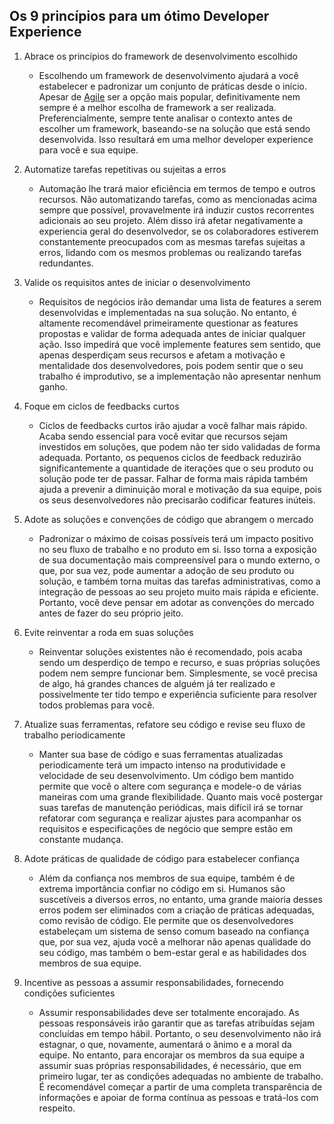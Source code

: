 ## Os 9 princípios para um ótimo Developer Experience

1. Abrace os princípios do framework de desenvolvimento escolhido

   - Escolhendo um framework de desenvolvimento ajudará a você estabelecer e padronizar um conjunto de práticas desde o início. Apesar de [Agile](https://agilemanifesto.org/) ser a opção mais popular, definitivamente nem sempre é a melhor escolha de framework a ser realizada. Preferencialmente, sempre tente analisar o contexto antes de escolher um framework, baseando-se na solução que está sendo desenvolvida. Isso resultará em uma melhor developer experience para você e sua equipe.

2. Automatize tarefas repetitivas ou sujeitas a erros

   - Automação lhe trará maior eficiência em termos de tempo e outros recursos. Não automatizando tarefas, como as mencionadas acima sempre que possível, provavelmente irá induzir custos recorrentes adicionais ao seu projeto. Além disso irá afetar negativamente a experiencia geral do desenvolvedor, se os colaboradores estiverem constantemente preocupados com as mesmas tarefas sujeitas a erros, lidando com os mesmos problemas ou realizando tarefas redundantes.

3. Valide os requisitos antes de iniciar o desenvolvimento

   - Requisitos de negócios irão demandar uma lista de features a serem desenvolvidas e implementadas na sua solução. No entanto, é altamente recomendável primeiramente questionar as features propostas e validar de forma adequada antes de iniciar qualquer ação. Isso impedirá que você implemente features sem sentido, que apenas desperdiçam seus recursos e afetam a motivação e mentalidade dos desenvolvedores, pois podem sentir que o seu trabalho é improdutivo, se a implementação não apresentar nenhum ganho.

4. Foque em ciclos de feedbacks curtos

   - Ciclos de feedbacks curtos irão ajudar a você falhar mais rápido. Acaba sendo essencial para você evitar que recursos sejam investidos em soluções, que podem não ter sido validadas de forma adequada. Portanto, os pequenos ciclos de feedback reduzirão significantemente a quantidade de iterações que o seu produto ou solução pode ter de passar. Falhar de forma mais rápida também ajuda a prevenir a diminuição moral e motivação da sua equipe, pois os seus desenvolvedores não precisarão codificar features inúteis.

5. Adote as soluções e convenções de código que abrangem o mercado

   - Padronizar o máximo de coisas possíveis terá um impacto positivo no seu fluxo de trabalho e no produto em si. Isso torna a exposição de sua documentação mais compreensível para o mundo externo, o que, por sua vez, pode aumentar a adoção de seu produto ou solução, e também torna muitas das tarefas administrativas, como a integração de pessoas ao seu projeto muito mais rápida e eficiente. Portanto, você deve pensar em adotar as convenções do mercado antes de fazer do seu próprio jeito.

6. Evite reinventar a roda em suas soluções
   
   - Reinventar soluções existentes não é recomendado, pois acaba sendo um desperdiço de tempo e recurso, e suas próprias soluções podem nem sempre funcionar bem. Simplesmente, se você precisa de algo, há grandes chances de alguém já ter realizado e possivelmente ter tido tempo e experiência suficiente para resolver todos problemas para você.

7. Atualize suas ferramentas, refatore seu código e revise seu fluxo de trabalho periodicamente

   - Manter sua base de código e suas ferramentas atualizadas periodicamente terá um impacto intenso na produtividade e velocidade de seu desenvolvimento. Um código bem mantido permite que você o altere com segurança e modele-o de várias maneiras com uma grande flexibilidade. Quanto mais você postergar suas tarefas de manutenção periódicas, mais difícil irá se tornar refatorar com segurança e realizar ajustes para acompanhar os requisitos e especificações de negócio que sempre estão em constante mudança.

8. Adote práticas de qualidade de código para estabelecer confiança

   - Além da confiança nos membros de sua equipe, também é de extrema importância confiar no código em si. Humanos são suscetíveis a diversos erros, no entanto, uma grande maioria desses erros podem ser eliminados com a criação de práticas adequadas, como revisão de código. Ele permite que os desenvolvedores estabeleçam um sistema de senso comum baseado na confiança que, por sua vez, ajuda você a melhorar não apenas qualidade do seu código, mas também o bem-estar geral e as habilidades dos membros de sua equipe.

9. Incentive as pessoas a assumir responsabilidades, fornecendo condições suficientes

   - Assumir responsabilidades deve ser totalmente encorajado. As pessoas responsáveis irão garantir que as tarefas atribuídas sejam concluídas em tempo hábil. Portanto, o seu desenvolvimento não irá estagnar, o que, novamente, aumentará o ânimo e a moral da equipe. No entanto, para encorajar os membros da sua equipe a assumir suas próprias responsabilidades, é necessário, que em primeiro lugar, ter as condições adequadas no ambiente de trabalho. É recomendável começar a partir de uma completa transparência de informações e apoiar de forma contínua as pessoas e tratá-los com respeito.